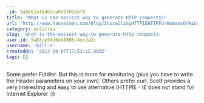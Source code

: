 ```yaml
---
_id: 5a88e1afbd6dca0d5f0d2ef0
title: "What is the easiest way to generate HTTP requests?"
url: 'http://www.hanselman.com/blog/InstallingHTTPIEHTTPForHumansOnWindowsGreatForASPNETWebAPIAndRESTfulJSONServices.aspx'
category: articles
slug: 'what-is-the-easiest-way-to-generate-http-requests'
user_id: 5a83ce59d6eb0005c4ecda2c
username: 'bill-s'
createdOn: '2012-09-07T17:53:22.000Z'
tags: []
---
```


Some prefer Fiddler. But this is more for monitoring (plus you have to write the Header parameters on your own). Others prefer curl. Scott provides a very interesting and easy to use alternative (HTTPIE - IE does not stand for Internet Explorer :))
